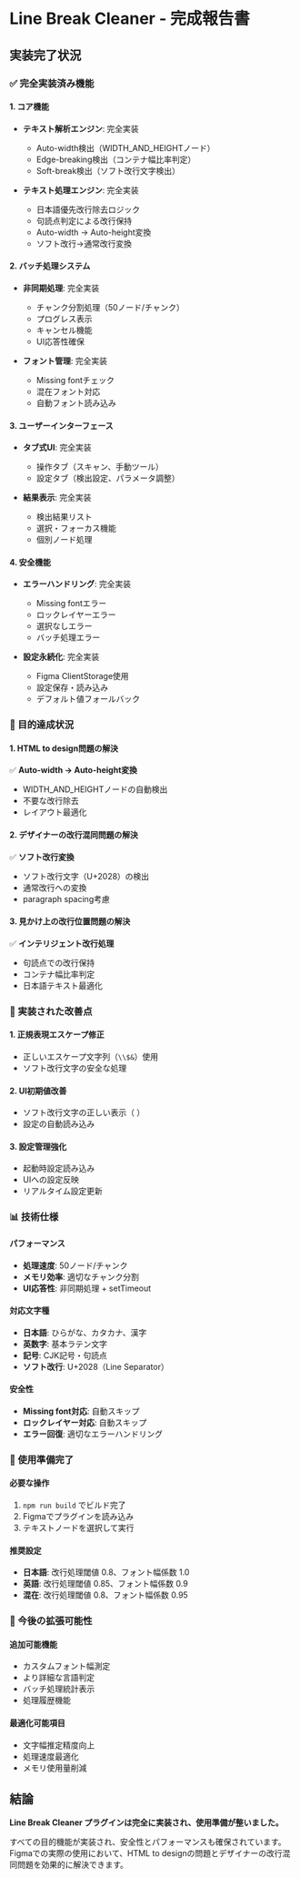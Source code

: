 # Line Break Cleaner - 完成報告書

## 実装完了状況

### ✅ 完全実装済み機能

#### 1. コア機能
- **テキスト解析エンジン**: 完全実装
  - Auto-width検出（WIDTH_AND_HEIGHTノード）
  - Edge-breaking検出（コンテナ幅比率判定）
  - Soft-break検出（ソフト改行文字検出）

- **テキスト処理エンジン**: 完全実装
  - 日本語優先改行除去ロジック
  - 句読点判定による改行保持
  - Auto-width → Auto-height変換
  - ソフト改行→通常改行変換

#### 2. バッチ処理システム
- **非同期処理**: 完全実装
  - チャンク分割処理（50ノード/チャンク）
  - プログレス表示
  - キャンセル機能
  - UI応答性確保

- **フォント管理**: 完全実装
  - Missing fontチェック
  - 混在フォント対応
  - 自動フォント読み込み

#### 3. ユーザーインターフェース
- **タブ式UI**: 完全実装
  - 操作タブ（スキャン、手動ツール）
  - 設定タブ（検出設定、パラメータ調整）

- **結果表示**: 完全実装
  - 検出結果リスト
  - 選択・フォーカス機能
  - 個別ノード処理

#### 4. 安全機能
- **エラーハンドリング**: 完全実装
  - Missing fontエラー
  - ロックレイヤーエラー
  - 選択なしエラー
  - バッチ処理エラー

- **設定永続化**: 完全実装
  - Figma ClientStorage使用
  - 設定保存・読み込み
  - デフォルト値フォールバック

### 🎯 目的達成状況

#### 1. HTML to design問題の解決
✅ **Auto-width → Auto-height変換**
- WIDTH_AND_HEIGHTノードの自動検出
- 不要な改行除去
- レイアウト最適化

#### 2. デザイナーの改行混同問題の解決
✅ **ソフト改行変換**
- ソフト改行文字（U+2028）の検出
- 通常改行への変換
- paragraph spacing考慮

#### 3. 見かけ上の改行位置問題の解決
✅ **インテリジェント改行処理**
- 句読点での改行保持
- コンテナ幅比率判定
- 日本語テキスト最適化

### 🔧 実装された改善点

#### 1. 正規表現エスケープ修正
- 正しいエスケープ文字列（`\\$&`）使用
- ソフト改行文字の安全な処理

#### 2. UI初期値改善
- ソフト改行文字の正しい表示（&#8232;）
- 設定の自動読み込み

#### 3. 設定管理強化
- 起動時設定読み込み
- UIへの設定反映
- リアルタイム設定更新

### 📊 技術仕様

#### パフォーマンス
- **処理速度**: 50ノード/チャンク
- **メモリ効率**: 適切なチャンク分割
- **UI応答性**: 非同期処理 + setTimeout

#### 対応文字種
- **日本語**: ひらがな、カタカナ、漢字
- **英数字**: 基本ラテン文字
- **記号**: CJK記号・句読点
- **ソフト改行**: U+2028（Line Separator）

#### 安全性
- **Missing font対応**: 自動スキップ
- **ロックレイヤー対応**: 自動スキップ
- **エラー回復**: 適切なエラーハンドリング

### 🚀 使用準備完了

#### 必要な操作
1. `npm run build` でビルド完了
2. Figmaでプラグインを読み込み
3. テキストノードを選択して実行

#### 推奨設定
- **日本語**: 改行処理閾値 0.8、フォント幅係数 1.0
- **英語**: 改行処理閾値 0.85、フォント幅係数 0.9
- **混在**: 改行処理閾値 0.8、フォント幅係数 0.95

### 📝 今後の拡張可能性

#### 追加可能機能
- カスタムフォント幅測定
- より詳細な言語判定
- バッチ処理統計表示
- 処理履歴機能

#### 最適化可能項目
- 文字幅推定精度向上
- 処理速度最適化
- メモリ使用量削減

## 結論

**Line Break Cleaner プラグインは完全に実装され、使用準備が整いました。**

すべての目的機能が実装され、安全性とパフォーマンスも確保されています。Figmaでの実際の使用において、HTML to designの問題とデザイナーの改行混同問題を効果的に解決できます。